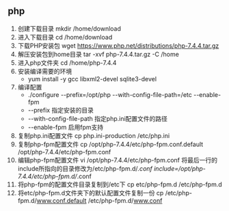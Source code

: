 ## php

1. 创建下载目录
mkdir /home/download
2. 进入下载目录
cd /home/download
3. 下载PHP安装包
wget https://www.php.net/distributions/php-7.4.4.tar.gz
4. 解压安装包到home目录
tar -xvf php-7.4.4.tar.gz -C /home
5. 进入php文件夹
cd /home/php-7.4.4
6. 安装编译需要的环境
    * yum install -y gcc libxml2-devel sqlite3-devel
7. 编译配置
    * ./configure --prefix=/opt/php --with-config-file-path=/etc --enable-fpm
    * --prefix 指定安装的目录
    * --with-config-file-path 指定php.ini配置文件的路径
    * --enable-fpm 启用fpm支持
8. 复制php.ini配置文件
cp php.ini-production /etc/php.ini
9. 复制php-fpm配置文件
cp /opt/php-7.4.4/etc/php-fpm.conf.default /opt/php-7.4.4/etc/php-fpm.conf
10. 编辑php-fpm配置文件
vi /opt/php-7.4.4/etc/php-fpm.conf
将最后一行的include所指向的目录修改为/etc/php-fpm.d/*.conf
include=/opt/php-7.4.4/etc/php-fpm.d/*.conf
11. 将php-fpm的配置文件目录复制到/etc下
cp etc/php-fpm.d /etc/php-fpm.d
12. 将etc/php-fpm.d文件夹下的默认配置文件复制一份
cp /etc/php-fpm.d/www.conf.default /etc/php-fpm.d/www.conf

